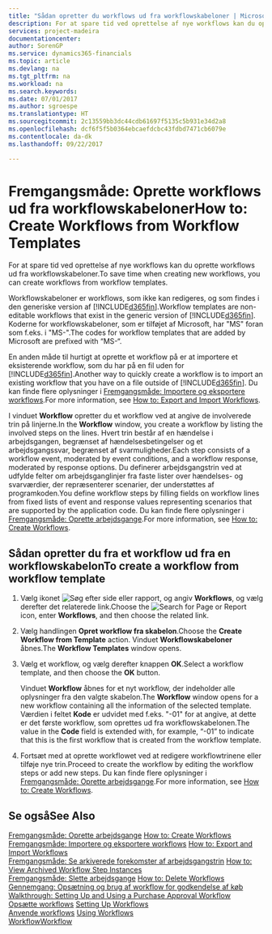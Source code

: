 ```yaml
---
title: "Sådan opretter du workflows ud fra workflowskabeloner | Microsoft Docs"
description: For at spare tid ved oprettelse af nye workflows kan du oprette workflows ud fra workflowskabeloner.
services: project-madeira
documentationcenter: 
author: SorenGP
ms.service: dynamics365-financials
ms.topic: article
ms.devlang: na
ms.tgt_pltfrm: na
ms.workload: na
ms.search.keywords: 
ms.date: 07/01/2017
ms.author: sgroespe
ms.translationtype: HT
ms.sourcegitcommit: 2c13559bb3dc44cdb61697f5135c5b931e34d2a8
ms.openlocfilehash: dcf6f5f5b0364ebcaefdcbc43fdbd7471cb6079e
ms.contentlocale: da-dk
ms.lasthandoff: 09/22/2017

---
```

# <a name="how-to-create-workflows-from-workflow-templates"></a><span data-ttu-id="2b775-103">Fremgangsmåde: Oprette workflows ud fra workflowskabeloner</span><span class="sxs-lookup"><span data-stu-id="2b775-103">How to: Create Workflows from Workflow Templates</span></span>
<span data-ttu-id="2b775-104">For at spare tid ved oprettelse af nye workflows kan du oprette workflows ud fra workflowskabeloner.</span><span class="sxs-lookup"><span data-stu-id="2b775-104">To save time when creating new workflows, you can create workflows from workflow templates.</span></span>  

 <span data-ttu-id="2b775-105">Workflowskabeloner er workflows, som ikke kan redigeres, og som findes i den generiske version af [!INCLUDE[d365fin](includes/d365fin_md.md)].</span><span class="sxs-lookup"><span data-stu-id="2b775-105">Workflow templates are non-editable workflows that exist in the generic version of [!INCLUDE[d365fin](includes/d365fin_md.md)].</span></span> <span data-ttu-id="2b775-106">Koderne for workflowskabeloner, som er tilføjet af Microsoft, har "MS" foran som f.eks. i "MS-".</span><span class="sxs-lookup"><span data-stu-id="2b775-106">The codes for workflow templates that are added by Microsoft are prefixed with “MS-“.</span></span>  

 <span data-ttu-id="2b775-107">En anden måde til hurtigt at oprette et workflow på er at importere et eksisterende workflow, som du har på en fil uden for [!INCLUDE[d365fin](includes/d365fin_md.md)].</span><span class="sxs-lookup"><span data-stu-id="2b775-107">Another way to quickly create a workflow is to import an existing workflow that you have on a file outside of [!INCLUDE[d365fin](includes/d365fin_md.md)].</span></span> <span data-ttu-id="2b775-108">Du kan finde flere oplysninger i [Fremgangsmåde: Importere og eksportere workflows](across-how-to-export-and-import-workflows.md).</span><span class="sxs-lookup"><span data-stu-id="2b775-108">For more information, see [How to: Export and Import Workflows](across-how-to-export-and-import-workflows.md).</span></span>  

<span data-ttu-id="2b775-109">I vinduet **Workflow** opretter du et workflow ved at angive de involverede trin på linjerne.</span><span class="sxs-lookup"><span data-stu-id="2b775-109">In the **Workflow** window, you create a workflow by listing the involved steps on the lines.</span></span> <span data-ttu-id="2b775-110">Hvert trin består af en hændelse i arbejdsgangen, begrænset af hændelsesbetingelser og et arbejdsgangssvar, begrænset af svarmuligheder.</span><span class="sxs-lookup"><span data-stu-id="2b775-110">Each step consists of a workflow event, moderated by event conditions, and a workflow response, moderated by response options.</span></span> <span data-ttu-id="2b775-111">Du definerer arbejdsgangstrin ved at udfylde felter om arbejdsganglinjer fra faste lister over hændelses- og svarværdier, der repræsenterer scenarier, der understøttes af programkoden.</span><span class="sxs-lookup"><span data-stu-id="2b775-111">You define workflow steps by filling fields on workflow lines from fixed lists of event and response values representing scenarios that are supported by the application code.</span></span> <span data-ttu-id="2b775-112">Du kan finde flere oplysninger i [Fremgangsmåde: Oprette arbejdsgange](across-how-to-create-workflows.md).</span><span class="sxs-lookup"><span data-stu-id="2b775-112">For more information, see [How to: Create Workflows](across-how-to-create-workflows.md).</span></span>  

## <a name="to-create-a-workflow-from-workflow-template"></a><span data-ttu-id="2b775-113">Sådan opretter du fra et workflow ud fra en workflowskabelon</span><span class="sxs-lookup"><span data-stu-id="2b775-113">To create a workflow from workflow template</span></span>  
1.  <span data-ttu-id="2b775-114">Vælg ikonet ![Søg efter side eller rapport](media/ui-search/search_small.png "Ikonet Søg efter side eller rapport"), og angiv **Workflows**, og vælg derefter det relaterede link.</span><span class="sxs-lookup"><span data-stu-id="2b775-114">Choose the ![Search for Page or Report](media/ui-search/search_small.png "Search for Page or Report icon") icon, enter **Workflows**, and then choose the related link.</span></span>  
2.  <span data-ttu-id="2b775-115">Vælg handlingen **Opret workflow fra skabelon**.</span><span class="sxs-lookup"><span data-stu-id="2b775-115">Choose the **Create Workflow from Template** action.</span></span> <span data-ttu-id="2b775-116">Vinduet **Workflowskabeloner** åbnes.</span><span class="sxs-lookup"><span data-stu-id="2b775-116">The **Workflow Templates** window opens.</span></span>  
3.  <span data-ttu-id="2b775-117">Vælg et workflow, og vælg derefter knappen **OK**.</span><span class="sxs-lookup"><span data-stu-id="2b775-117">Select a workflow template, and then choose the **OK** button.</span></span>  

     <span data-ttu-id="2b775-118">Vinduet **Workflow** åbnes for et nyt workflow, der indeholder alle oplysninger fra den valgte skabelon.</span><span class="sxs-lookup"><span data-stu-id="2b775-118">The **Workflow** window opens for a new workflow containing all the information of the selected template.</span></span> <span data-ttu-id="2b775-119">Værdien i feltet **Kode** er udvidet med f.eks. "-01" for at angive, at dette er det første workflow, som oprettes ud fra workflowskabelonen.</span><span class="sxs-lookup"><span data-stu-id="2b775-119">The value in the **Code** field is extended with, for example, “-01” to indicate that this is the first workflow that is created from the workflow template.</span></span>  
4.  <span data-ttu-id="2b775-120">Fortsæt med at oprette workflowet ved at redigere workflowtrinene eller tilføje nye trin.</span><span class="sxs-lookup"><span data-stu-id="2b775-120">Proceed to create the workflow by editing the workflow steps or add new steps.</span></span> <span data-ttu-id="2b775-121">Du kan finde flere oplysninger i [Fremgangsmåde: Oprette arbejdsgange](across-how-to-create-workflows.md).</span><span class="sxs-lookup"><span data-stu-id="2b775-121">For more information, see [How to: Create Workflows](across-how-to-create-workflows.md).</span></span>  

## <a name="see-also"></a><span data-ttu-id="2b775-122">Se også</span><span class="sxs-lookup"><span data-stu-id="2b775-122">See Also</span></span>  
 <span data-ttu-id="2b775-123">[Fremgangsmåde: Oprette arbejdsgange](across-how-to-create-workflows.md) </span><span class="sxs-lookup"><span data-stu-id="2b775-123">[How to: Create Workflows](across-how-to-create-workflows.md) </span></span>  
 <span data-ttu-id="2b775-124">[Fremgangsmåde: Importere og eksportere workflows](across-how-to-export-and-import-workflows.md) </span><span class="sxs-lookup"><span data-stu-id="2b775-124">[How to: Export and Import Workflows](across-how-to-export-and-import-workflows.md) </span></span>  
 <span data-ttu-id="2b775-125">[Fremgangsmåde: Se arkiverede forekomster af arbejdsgangstrin](across-how-to-view-archived-workflow-step-instances.md) </span><span class="sxs-lookup"><span data-stu-id="2b775-125">[How to: View Archived Workflow Step Instances](across-how-to-view-archived-workflow-step-instances.md) </span></span>  
 <span data-ttu-id="2b775-126">[Fremgangsmåde: Slette arbejdsgange](across-how-to-delete-workflows.md) </span><span class="sxs-lookup"><span data-stu-id="2b775-126">[How to: Delete Workflows](across-how-to-delete-workflows.md) </span></span>  
 <span data-ttu-id="2b775-127">[Gennemgang: Opsætning og brug af workflow for godkendelse af køb](walkthrough-setting-up-and-using-a-purchase-approval-workflow.md) </span><span class="sxs-lookup"><span data-stu-id="2b775-127">[Walkthrough: Setting Up and Using a Purchase Approval Workflow](walkthrough-setting-up-and-using-a-purchase-approval-workflow.md) </span></span>  
 <span data-ttu-id="2b775-128">[Opsætte workflows](across-set-up-workflows.md) </span><span class="sxs-lookup"><span data-stu-id="2b775-128">[Setting Up Workflows](across-set-up-workflows.md) </span></span>  
 <span data-ttu-id="2b775-129">[Anvende workflows](across-use-workflows.md) </span><span class="sxs-lookup"><span data-stu-id="2b775-129">[Using Workflows](across-use-workflows.md) </span></span>  
 [<span data-ttu-id="2b775-130">Workflow</span><span class="sxs-lookup"><span data-stu-id="2b775-130">Workflow</span></span>](across-workflow.md)   

